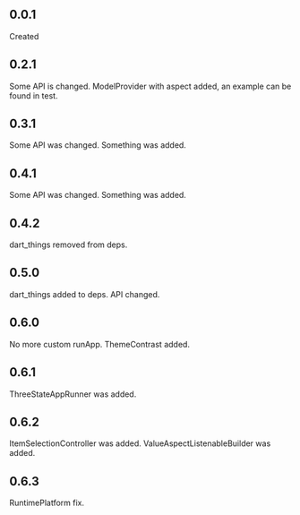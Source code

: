 ## 0.0.1
Created

## 0.2.1

Some API is changed.
ModelProvider with aspect added, an example can be found in test.

## 0.3.1

Some API was changed.
Something was added.

## 0.4.1

Some API was changed.
Something was added.

## 0.4.2

dart_things removed from deps.

## 0.5.0
dart_things added to deps.
API changed.

## 0.6.0
No more custom runApp.
ThemeContrast added.

## 0.6.1
ThreeStateAppRunner was added.

## 0.6.2
ItemSelectionController was added.
ValueAspectListenableBuilder was added.

## 0.6.3
RuntimePlatform fix.